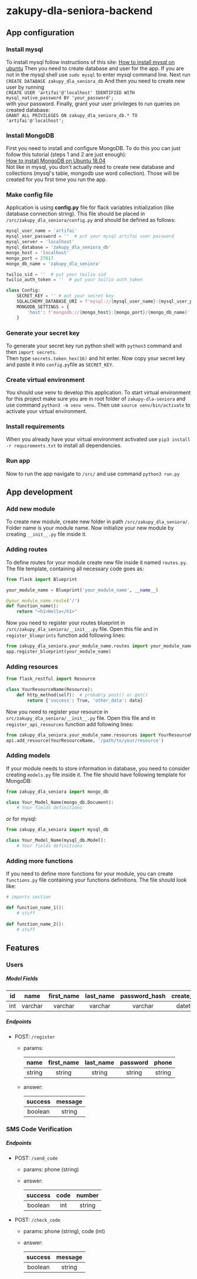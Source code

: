 # zakupy-dla-seniora-backend

## App configuration

### Install mysql
To install mysql follow instructions of this site: 
[How to install mysql on ubuntu](https://www.digitalocean.com/community/tutorials/how-to-install-mysql-on-ubuntu-18-04)
Then you need to create database and user for the app. If you are not in the mysql shell use `sudo mysql` to enter mysql command line. 
Next run    `CREATE DATABASE zakupy_dla_seniora_db`   And then you need to create new user by running   
`CREATE USER 'artifai'@'localhost' IDENTIFIED WITH mysql_native_password BY 'your_password';`   
with your password.
Finally, grant your user privileges to run queries on created database:   
`GRANT ALL PRIVILEGES ON zakupy_dla_seniora_db.* TO 'artifai'@'localhost';`

### Install MongoDB
First you need to install and configure MongoDB. To do this you can just follow this tutorial (steps 1 and 2 are just enough):   
[How to install MongoDB on Ubuntu 18.04](https://www.digitalocean.com/community/tutorials/how-to-install-mongodb-on-ubuntu-18-04)   
Not like in mysql, you don't actually need to create new database and collections (mysql's table, mongodb use word collection). Those will be created for you first time
you run the app.

### Make config file
Application is using __config.py__ file for flack variables initialization (like database connection string). 
This file should be placed in `/src/zakupy_dla_seniora/config.py` and should be defined as follows:   
```python
mysql_user_name = 'artifai'
mysql_user_password = ''  # put your mysql artifai user password
mysql_server = 'localhost'
mysql_database = 'zakupy_dla_seniora_db'
mongo_host = 'localhost'
mongo_port = 27017
mongo_db_name = 'zakupy_dla_seniora'

twilio_sid = ''  # put your twilio sid
twilio_auth_token = ''  # put your twilio auth_token

class Config:
    SECRET_KEY = '' # put your secret key
    SQLALCHEMY_DATABASE_URI = f'mysql://{mysql_user_name}:{mysql_user_password}@{mysql_server}/{mysql_database}'
    MONGODB_SETTINGS = {
        'host': f'mongodb://{mongo_host}:{mongo_port}/{mongo_db_name}'
    }
```

### Generate your secret key
To generate your secret key run python shell with `python3` command and then `import secrets`.   
Then type `secrets.token_hex(16)` and hit enter. Now copy your secret key and paste it into `config.py`file as `SECRET_KEY`.

### Create virtual environment
You should use venv to develop this application. To start virtual environment for this project make sure you are in root folder 
of `zakupy-dla-seniora` and use command `python3 -m venv venv`. Then use `source venv/bin/activate` to activate your virtual environment.   

### Install requirements
When you already have your virtual environment activated use `pip3 install -r requirements.txt` to install all dependencies.

### Run app
Now to run the app navigate to `/src/` and use command `python3 run.py`

## App development

### Add new module
To create new module, create new folder in path `/src/zakupy_dla_seniora/`. Folder name is your module name. Now initialize 
your new module by creating `__init__.py` file inside it. 

### Adding routes
To define routes for your module create new file inside it named `routes.py`. The file template, containing all necessary code goes as:   
```python
from flask import Blueprint

your_module_name = Blueprint('your_module_name', __name__)

@your_module_name.route('/')
def function_name():
    return "<h1>Hello</h1>"
```
Now you need to register your routes blueprint in `/src/zakupy_dla_seniora/__init__.py` file. 
Open this file and in `register_blueprints` function add following lines:
```python
from zakupy_dla_seniora.your_module_name.routes import your_module_name
app.register_blueprint(your_module_name)
```

### Adding resources
```python
from flask_restful import Resource

class YourResourceName(Resource):
    def http_method(self):  # probably post() or get()
        return {'success': True, 'other_data': data}
```
Now you need to register your resource in `src/zakupy_dla_seniora/__init__.py` file.
Open this file and in `register_api_resources` function add following lines:
```python
from zakupy_dla_seniora.your_module_name.resources import YourResourceName
api.add_resource(YourResourceName, '/path/to/your/resource')
```

### Adding models
If your module needs to store information in database, you need to consider creating `models.py` file inside it. 
The file should have following template for MongoDB:   
```python
from zakupy_dla_seniora import mongo_db

class Your_Model_Name(mongo_db.Document):
    # Your fields definitions
```
or for mysql:
```python
from zakupy_dla_seniora import mysql_db

class Your_Model_Name(mysql_db.Model):
    # Your fields definitions
```

### Adding more functions
If you need to define more functions for your module, you can create `functions.py` file containing your functions definitions. 
The file should look like:
```python
# imports section

def function_name_1():
    # stuff
    
def function_name_2():
    # stuff
```

## Features

### Users

##### Model Fields
    
|id|name|first_name|last_name|password_hash|create_date|phone|verification_code|verified|points|
|:---:|:---:|:---:|:---:|:---:|:---:|:---:|:---:|:---:|:---:|
|int|varchar|varchar|varchar|varchar|datetime|varchar|int|bool|int|


##### Endpoints
- POST: `/register`
    - params: 
        
        |name|first_name|last_name|password|phone|
        |:---:|:---:|:---:|:---:|:---:|
        |string|string|string|string|string|string|
      
    - answer:
    
        |success|message|
        |:---:|:---:
        |boolean|string|
        
### SMS Code Verification

##### Endpoints
- POST: `/send_code`
    - params: phone (string)
    - answer:
    
        |success|code|number|
        |:---:|:---:|:---:|
        |boolean|int|string|
    
- POST: `/check_code`
    - params: phone (string), code (int)
    - answer:
    
        |success|message|
        |:---:|:---:
        |boolean|string|
    